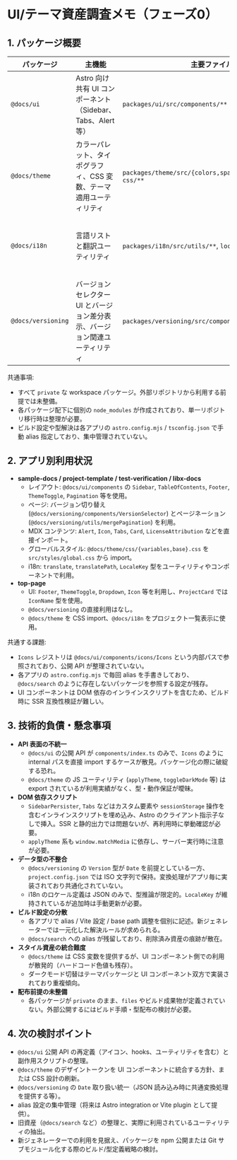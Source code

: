 # UI/テーマ資産調査メモ（フェーズ0）

## 1. パッケージ概要
| パッケージ | 主機能 | 主要ファイル | 備考 |
| --- | --- | --- | --- |
| `@docs/ui` | Astro 向け共有 UI コンポーネント（Sidebar、Tabs、Alert 等） | `packages/ui/src/components/**` | Starlight 由来のカスタム要素 (`<docs-tabs>`, `<sl-sidebar-state-persist>` 等) を多用。MDX からも直接利用される。 |
| `@docs/theme` | カラーパレット、タイポグラフィ、CSS 変数、テーマ適用ユーティリティ | `packages/theme/src/{colors,spacing,typography}.ts`, `css/**` | CSS は各アプリから `@import '@docs/theme/css/...';` で取り込み。JS 側は DOM 操作を含む関数を export しているが未使用箇所が多い。 |
| `@docs/i18n` | 言語リストと翻訳ユーティリティ | `packages/i18n/src/utils/**`, `locales/*.json` | `translate`, `translatePath`, `getLanguage` に加え、ライセンス情報テンプレート取得ユーティリティあり。 |
| `@docs/versioning` | バージョンセレクター UI とバージョン差分表示、バージョン関連ユーティリティ | `packages/versioning/src/components/**`, `utils/**` | `Version` 型は `Date` オブジェクト前提だが JSON から読み込むと文字列になりうる。 |

共通事項:
- すべて `private` な workspace パッケージ。外部リポジトリから利用する前提では未整備。
- 各パッケージ配下に個別の `node_modules` が作成されており、単一リポジトリ移行時は整理が必要。
- ビルド設定や型解決は各アプリの `astro.config.mjs` / `tsconfig.json` で手動 alias 指定しており、集中管理されていない。

## 2. アプリ別利用状況
- **sample-docs / project-template / test-verification / libx-docs**  
  - レイアウト: `@docs/ui/components` の `Sidebar`, `TableOfContents`, `Footer`, `ThemeToggle`, `Pagination` 等を使用。  
  - ページ: バージョン切り替え (`@docs/versioning/components/VersionSelector`) とページネーション (`@docs/versioning/utils/mergePagination`) を利用。  
  - MDX コンテンツ: `Alert`, `Icon`, `Tabs`, `Card`, `LicenseAttribution` などを直接インポート。  
  - グローバルスタイル: `@docs/theme/css/{variables,base}.css` を `src/styles/global.css` から import。  
  - i18n: `translate`, `translatePath`, `LocaleKey` 型をユーティリティやコンポーネントで利用。
- **top-page**  
  - UI: `Footer`, `ThemeToggle`, `Dropdown`, `Icon` 等を利用し、`ProjectCard` では `IconName` 型を使用。  
  - `@docs/versioning` の直接利用はなし。  
  - `@docs/theme` を CSS import、`@docs/i18n` をプロジェクト一覧表示に使用。

共通する課題:
- `Icons` レジストリは `@docs/ui/components/icons/Icons` という内部パスで参照されており、公開 API が整理されていない。  
- 各アプリの `astro.config.mjs` で毎回 alias を手書きしており、`@docs/search` のように存在しないパッケージを参照する設定が残存。  
- UI コンポーネントは DOM 依存のインラインスクリプトを含むため、ビルド時に SSR 互換性検証が難しい。

## 3. 技術的負債・懸念事項
- **API 表面の不統一**  
  - `@docs/ui` の公開 API が `components/index.ts` のみで、`Icons` のように internal パスを直接 import するケースが散見。パッケージ化の際に破綻する恐れ。  
  - `@docs/theme` の JS ユーティリティ (`applyTheme`, `toggleDarkMode` 等) は export されているが利用実績がなく、型・動作保証が曖昧。
- **DOM 依存スクリプト**  
  - `SidebarPersister`, `Tabs` などはカスタム要素や `sessionStorage` 操作を含むインラインスクリプトを埋め込み、Astro のクライアント指示子なしで挿入。SSR と静的出力では問題ないが、再利用時に挙動確認が必要。  
  - `applyTheme` 系も `window.matchMedia` に依存し、サーバー実行時に注意が必要。
- **データ型の不整合**  
  - `@docs/versioning` の `Version` 型が `Date` を前提としている一方、`project.config.json` では ISO 文字列で保持。変換処理がアプリ毎に実装されており共通化されていない。  
  - i18n のロケール定義は JSON のみで、型推論が限定的。`LocaleKey` が維持されているが追加時は手動更新が必要。
- **ビルド設定の分散**  
  - 各アプリで alias / Vite 設定 / base path 調整を個別に記述。新ジェネレーターでは一元化した解決ルールが求められる。  
  - `@docs/search` への alias が残留しており、削除済み資産の痕跡が散在。
- **スタイル資産の統合難度**  
  - `@docs/theme` は CSS 変数を提供するが、UI コンポーネント側での利用が散発的（ハードコード色値も残存）。  
  - ダークモード切替はテーマパッケージと UI コンポーネント双方で実装されており重複傾向。
- **配布前提の未整備**  
  - 各パッケージが `private` のまま、`files` やビルド成果物が定義されていない。外部公開するにはビルド手順・型配布の検討が必要。

## 4. 次の検討ポイント
- `@docs/ui` 公開 API の再定義（アイコン、hooks、ユーティリティを含む）と副作用スクリプトの整理。  
- `@docs/theme` のデザイントークンを UI コンポーネントに統合する方針、または CSS 設計の刷新。  
- `@docs/versioning` の `Date` 取り扱い統一（JSON 読み込み時に共通変換処理を提供する等）。  
- alias 設定の集中管理（将来は Astro integration or Vite plugin として提供）。  
- 旧資産（`@docs/search` など）の整理と、実際に利用されているユーティリティの抽出。  
- 新ジェネレーターでの利用を見据え、パッケージを npm 公開または Git サブモジュール化する際のビルド/型定義戦略の検討。
